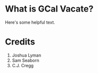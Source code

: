 # What is GCal Vacate?

Here's some helpful text.


# Credits

1. Joshua Lyman
2. Sam Seaborn
3. C.J. Cregg